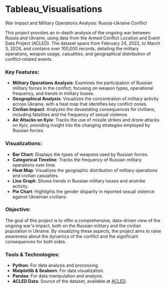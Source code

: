 # Tableau_Visualisations
War Impact and Military Operations Analysis: Russia-Ukraine Conflict


This project provides an in-depth analysis of the ongoing war between Russia and Ukraine, using data from the Armed Conflict Location and Event Data Project (ACLED). The dataset spans from February 24, 2022, to March 3, 2024, and contains over 100,000 records, detailing the military operations, weapon usage, casualties, and geographical distribution of conflict-related events.

### Key Features:

- **Military Operations Analysis**: Examines the participation of Russian military forces in the conflict, focusing on weapon types, operational frequency, and trends in military losses.
- **Geographical Analysis**: Visualizes the concentration of military activity across Ukraine, with a heat map that identifies key conflict zones.
- **Civilian Impact**: Analyzes the devastating consequences for civilians, including fatalities and the frequency of sexual violence.
- **Air Attacks on Kyiv**: Tracks the use of missile strikes and drone attacks on Kyiv, providing insight into the changing strategies employed by Russian forces.

### Visualizations:
- **Bar Chart**: Displays the types of weapons used by Russian forces.
- **Categorical Timeline**: Tracks the frequency of Russian military operations over time.
- **Heat Map**: Visualizes the geographic distribution of military operations and civilian casualties.
- **Line Graph**: Shows trends in Russian military losses and airstrike activity.
- **Pie Chart**: Highlights the gender disparity in reported sexual violence against Ukrainian civilians.

### Objective:
The goal of this project is to offer a comprehensive, data-driven view of the ongoing war's impact, both on the Russian military and the civilian population in Ukraine. By visualizing these aspects, the project aims to raise awareness about the dynamics of the conflict and the significant consequences for both sides.

### Tools & Technologies:
- **Python**: For data analysis and processing.
- **Matplotlib & Seaborn**: For data visualization.
- **Pandas**: For data manipulation and analysis.
- **ACLED Data**: Source of the dataset, available at [ACLED](https://acleddata.com/).
